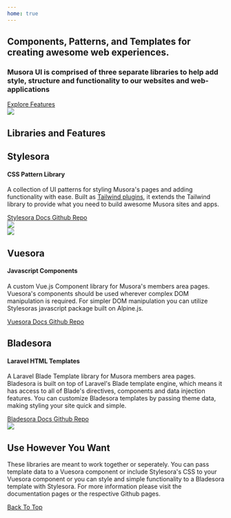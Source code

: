 ```yaml
---
home: true
---
```

<!-- Hero -->
<section id="top" class="tw-mt-14 tw-bg-gradient-to-b tw-from-drumeo tw-to-blue-900 tw-py-20 md:tw-py-40">
  <div class="tw-flex tw-px-4 md:tw-px-6 tw-mx-auto tw-max-w-screen-lg tw-flex-col-reverse md:tw-flex-row">
    <div class="tw-w-10/12 tw-mx-auto tw-text-center md:tw-text-left md:tw-w-1/2 tw-text-white">
      <h1 class="md:tw-text-4xl tw-mb-6 tw-text-3xl">Components, Patterns, and Templates for creating awesome web experiences. </h1>
      <h3 class="tw-mb-8 tw-font-semibold">Musora UI is comprised of three separate libraries to help add style, structure and functionality to our websites and web-applications</h3>
      <a href="#features" class="tw-btn-secondary hover:tw-bg-white hover:tw-text-drumeo">
        <span class="">Explore Features</span>
      </a>
    </div>
    <div class="tw-w-1/4 md:tw-w-1/2 tw-mx-auto md:tw-pl-12 lg:tw-pl-24 tw-mb-12">
      <img src="/img/hero.svg">
    </div>
  </div>
</section>

<section class="tw-py-8 tw-bg-gray-100">
  <div class="tw-px-4 md:tw-px-6 tw-mx-auto tw-max-w-screen-md tw-text-center">
    <h2 class="tw-font-extrabold tw-text-3xl tw-border-none tw-uppercase tw-font-roboto-condensed">Libraries 
      <span class="tw-text-drumeo tw-inline-block tw-border-b-4 tw-border-current">and</span> 
    Features</h2>
  </div>
</section>

<!-- Feature -->
<section id="features" class="tw-py-20 md:tw-py-24">
  <!-- Stylesora -->
  <div class="tw-flex tw-px-4 md:tw-px-6 tw-mx-auto tw-max-w-screen-lg tw-flex-col-reverse md:tw-flex-row">
    <div class="tw-w-3/4 tw-mx-auto tw-text-center md:tw-text-left md:tw-w-1/2">
      <h2 class="tw-border-none">Stylesora</h2>
      <h4 class="tw-mb-6 tw-text-lg tw-text-drumeo">CSS Pattern Library</h4>
      <p class="tw-mb-8 tw-text-gray-700">A collection of UI patterns for styling Musora's pages and adding functionality with ease.
        Built as <a href="https://tailwindcss.com/docs/plugins">Tailwind plugins</a>, it extends the Tailwind library to provide what you need to build
        awesome Musora sites and apps.
      </p>
      <a href="/stylesora/" class="tw-btn-primary tw-bg-drumeo tw-px-12 tw-mb-2">
        <span>Stylesora Docs</span>
      </a>
      <a href="https://github.com/railroadmedia/stylesora" class="tw-btn-secondary tw-text-drumeo tw-px-12">
        <span>Github Repo</span>
      </a>
    </div>
    <div class="tw-w-1/2 tw-mx-auto md:tw-pl-12 lg:tw-pl-24 tw-mb-12 md:tw-mb-0 ">
      <img src="/img/undraw_tailwind_css_1egw.svg">
    </div>
  </div>
</section>

<section class="tw-py-20 md:tw-py-24 tw-bg-gray-50">
  <!-- Vuesoras -->
  <div class="tw-flex tw-px-4 md:tw-px-6 tw-mx-auto tw-max-w-screen-lg tw-flex-col md:tw-flex-row">
    <div class="tw-w-1/2 tw-mx-auto md:tw-pr-12 lg:tw-pr-24 tw-mb-12 md:tw-mb-0 ">
      <img src="/img/undraw_laravel_and_vue_59tp.svg">
    </div>
    <div class="tw-w-3/4 tw-mx-auto tw-text-center md:tw-text-left md:tw-w-1/2">
      <h2 class="tw-border-none">Vuesora</h2>
      <h4 class="tw-mb-6 tw-text-lg tw-text-guitareo">Javascript Components</h4>
      <p class="tw-mb-8 tw-text-gray-700">
        A custom Vue.js Component library for Musora's members area pages. Vuesora's components should be used wherever complex DOM manipulation is required.
        For simpler DOM manipulation you can utilize Stylesoras javascript package built on Alpine.js. 
      </p>
      <a href="/" class="tw-btn-primary tw-bg-guitareo tw-px-12 tw-mb-2">
        <span>Vuesora Docs</span>
      </a>
      <a href="https://github.com/railroadmedia/vuesora" class="tw-btn-secondary tw-text-guitareo tw-px-12">
        <span>Github Repo</span>
      </a>
    </div>
  </div>
</section>

<section class="tw-py-20 md:tw-py-24">
  <!-- Stylesora -->
  <div class="tw-flex tw-px-4 md:tw-px-6 tw-mx-auto tw-max-w-screen-lg tw-flex-col-reverse md:tw-flex-row">
    <div class="tw-w-3/4 tw-mx-auto tw-text-center md:tw-text-left md:tw-w-1/2">
      <h2 class="tw-border-none">Bladesora</h2>
      <h4 class="tw-mb-6 tw-text-lg tw-text-pianote">Laravel HTML Templates</h4>
      <p class="tw-mb-8 tw-text-gray-700">
        A Laravel Blade Template library for Musora members area pages. Bladesora is built on top of Laravel's Blade template engine, which means it has access to all of Blade's directives, components and data injection features. You can customize Bladesora templates by passing theme data, making styling your site quick and simple. 
      </p>
      <a href="/" class="tw-btn-primary tw-bg-pianote tw-px-12 tw-mb-2">
        <span>Bladesora Docs</span>
      </a>
      <a href="https://github.com/railroadmedia/bladesora" class="tw-btn-secondary tw-text-pianote tw-px-12">
        <span>Github Repo</span>
      </a>
    </div>
    <div class="tw-w-1/2 tw-mx-auto md:tw-pl-12 lg:tw-pl-24 tw-mb-12 md:tw-mb-0 ">
      <img src="/img/undraw_Code_review_re_woeb.svg">
    </div>
  </div>
</section>

<!-- Final Thought -->
<section class="tw-py-20 md:tw-py-28 tw-bg-black tw-text-white ">
  <div class="tw-mx-auto tw-text-center tw-mx-auto tw-max-w-screen-lg tw-px-4 md:tw-px-6">
    <h2 class="tw-font-extrabold tw-border-none tw-uppercase tw-mb-4 tw-font-roboto-condensed">Use <span class="tw-text-drumeo tw-inline-block tw-border-b-4 tw-border-current">However</span> You Want</h2>
    <p class="tw-text-lg tw-font-normal tw-text-white tw-mb-8">These libraries are meant to work together or seperately. You can pass template data to a Vuesora component or include Stylesora's CSS to your Vuesora component or you can style and simple functionality to a Bladesora template with Stylesora. For more information please visit the documentation pages or the respective Github pages. </p>
    <a href="#top" class="tw-btn-secondary tw-drumeo-text">
      <span>Back To Top</span>
    </a>
  </div>
</section>

<footer>
  <div></div>
</footer>